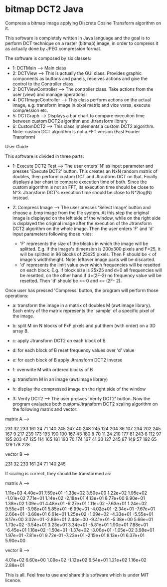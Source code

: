 # bitmap DCT2 Java
Compress a bitmap image applying Discrete Cosine Transform algorithm on it.

This software is completely written in Java language and the goal is to perform DCT technique on a raster (bitmap) image, in order to compress it as actually done by JPEG compression format.

The software is composed by six classes:
  - 1: DCTMain --> Main class
  - 2: DCTView --> This is actually the GUI class. Provides graphic components as buttons and panels, receives actions and give         the       control to the Controller class.
  - 3: DCTViewController --> The controller class. Take actions from the user (view) and manage operations.
  - 4: DCTImageController --> This class perform actions on the actual image, e.g. transform image in pixel matrix and vice versa, execute         compression etc.
  - 5: DCTGraph --> Displays a bar chart to compare execution time between custom DCT2 algorithm and Jtransform library
  - 6: CustomDCT2 --> This class implements a custom DCT2 algorithm. Note: custom DCT algorithm is not a FFT version (Fast Fourier                 Transform)
  
 User Guide
 
 This software is divided in three parts:
 
 - 1: Execute DCT2 Test --> The user enters 'N' as input parameter and presses 'Execute DCT2' button. This creates an NxN random matrix of doubles, then perform custom DCT and Jtranform DCT on that. Finally displays a bar chart to compare                execution time of both. Since the custom algorithm is not an FFT, its execution time should be close to N^3. Jtransform   DCT's              execution time should be close to N^2log(N) instead.
    
 - 2: Compress Image --> The user presses 'Select Image' button and choose a .bmp image from the file system. At this step the original        image is displayed on the left side of the window, while on the right side is displayed the original image after the execution of the Jtransform DCT2 algorithm on the whole image. 
Then the user enters 'F' and 'd' input parameters following those rules: 
      - 'F' represents the size of the blocks in which the image will be splitted. E.g. if the image's dimension is 200x300 pixels and F=25,       it will be splitted in 96 blocks of 25x25 pixels. Then F should be < of image's width/height. Note: leftover image parts will be           discarted.
      - 'd' represents the limit value over which frequencies will be resetted on each block. E.g. if block size is 25x25 and d=0 all             frequencies will be resetted, on the other hand if d=(2F-2) no frequency value will be resetted. Then 'd' should be >= 0 and <= (2F-        2).

  Once user has pressed 'Compress' button, the program will perform those operations:
  - a: transform the image in a matrix of doubles M (awt.image library). Each entry of the matrix represents the 'sample' of a                 specific pixel of the image.
  - b: split M on N blocks of FxF pixels and put them (with order) on a 3D array B. 
  - c: apply Jtransform DCT2 on each block of B
  - d: for each block of B reset frequency values over 'd' value
  - e: for each block of B apply Jtransform DCT2 Inverse 
  - f: overwrite M with ordered blocks of B
  - g: transform M in an image (awt.image library)
  - h: display the compressed image on the right side of the window
      
 - 3: Verify DCT2 --> The user presses 'Verify DCT2' button. Now the program evaluates both custom/Jtransform DCT2 scaling algorithm on the following matrix and vector:

matrix A -->

231 32 233 161 24 71 140 245
247 40 248 245 124 204 36 107
234 202 245 167 9 217 239 173
193 190 100 167 43 180 8 70
11 24 210 177 81 243 8 112
97 195 203 47 125 114 165 181
193 70 174 167 41 30 127 245
87 149 57 192 65 129 178 228

vector B -->

231 32 233 161 24 71 140 245

If scaling is correct, they should be transformed as:

matrix A -->

1.11e+03 4.40e+01 7.59e+01 -1.38e+02 3.50e+00 1.22e+02 1.95e+02 -1.01e+02
7.71e+01 1.14e+02 -2.18e+01 4.13e+01 8.77e+00 9.90e+01 1.38e+02 1.09e+01
4.48e+01 -6.27e+01 1.11e+02 -7.63e+01 1.24e+02 9.55e+01 -3.98e+01 5.85e+01
-6.99e+01 -4.02e+01 -2.34e+01 -7.67e+01 2.66e+01 -3.68e+01 6.61e+01 1.25e+02
-1.09e+02 -4.33e+01 -5.55e+01 8.17e+00 3.02e+01 -2.86e+01 2.44e+00 -9.41e+01
-5.38e+00 5.66e+01 1.73e+02 -3.54e+01 3.23e+01 3.34e+01 -5.81e+01 1.90e+01
7.88e+01 -6.45e+01 1.18e+02 -1.50e+01 -1.37e+02 -3.06e+01 -1.05e+02 3.98e+01
1.97e+01 -7.81e+01 9.72e-01 -7.23e+01 -2.15e+01 8.13e+01 6.37e+01 5.90e+00

vector B -->

4.01e+02 6.60e+00 1.09e+02 -1.12e+02 6.54e+01 1.21e+02 1.16e+02 2.88e+01



This is all. Feel free to use and share this software which is under MIT licence.
